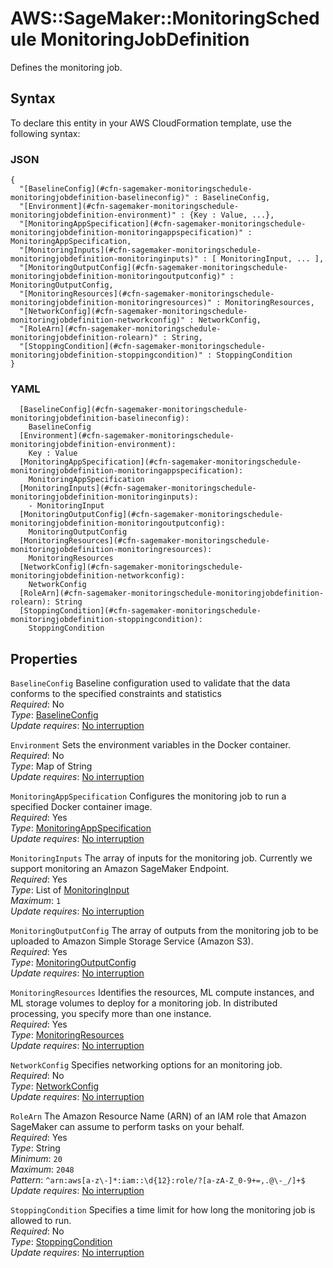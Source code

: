 # AWS::SageMaker::MonitoringSchedule MonitoringJobDefinition<a name="aws-properties-sagemaker-monitoringschedule-monitoringjobdefinition"></a>

Defines the monitoring job\.

## Syntax<a name="aws-properties-sagemaker-monitoringschedule-monitoringjobdefinition-syntax"></a>

To declare this entity in your AWS CloudFormation template, use the following syntax:

### JSON<a name="aws-properties-sagemaker-monitoringschedule-monitoringjobdefinition-syntax.json"></a>

```
{
  "[BaselineConfig](#cfn-sagemaker-monitoringschedule-monitoringjobdefinition-baselineconfig)" : BaselineConfig,
  "[Environment](#cfn-sagemaker-monitoringschedule-monitoringjobdefinition-environment)" : {Key : Value, ...},
  "[MonitoringAppSpecification](#cfn-sagemaker-monitoringschedule-monitoringjobdefinition-monitoringappspecification)" : MonitoringAppSpecification,
  "[MonitoringInputs](#cfn-sagemaker-monitoringschedule-monitoringjobdefinition-monitoringinputs)" : [ MonitoringInput, ... ],
  "[MonitoringOutputConfig](#cfn-sagemaker-monitoringschedule-monitoringjobdefinition-monitoringoutputconfig)" : MonitoringOutputConfig,
  "[MonitoringResources](#cfn-sagemaker-monitoringschedule-monitoringjobdefinition-monitoringresources)" : MonitoringResources,
  "[NetworkConfig](#cfn-sagemaker-monitoringschedule-monitoringjobdefinition-networkconfig)" : NetworkConfig,
  "[RoleArn](#cfn-sagemaker-monitoringschedule-monitoringjobdefinition-rolearn)" : String,
  "[StoppingCondition](#cfn-sagemaker-monitoringschedule-monitoringjobdefinition-stoppingcondition)" : StoppingCondition
}
```

### YAML<a name="aws-properties-sagemaker-monitoringschedule-monitoringjobdefinition-syntax.yaml"></a>

```
  [BaselineConfig](#cfn-sagemaker-monitoringschedule-monitoringjobdefinition-baselineconfig): 
    BaselineConfig
  [Environment](#cfn-sagemaker-monitoringschedule-monitoringjobdefinition-environment): 
    Key : Value
  [MonitoringAppSpecification](#cfn-sagemaker-monitoringschedule-monitoringjobdefinition-monitoringappspecification): 
    MonitoringAppSpecification
  [MonitoringInputs](#cfn-sagemaker-monitoringschedule-monitoringjobdefinition-monitoringinputs): 
    - MonitoringInput
  [MonitoringOutputConfig](#cfn-sagemaker-monitoringschedule-monitoringjobdefinition-monitoringoutputconfig): 
    MonitoringOutputConfig
  [MonitoringResources](#cfn-sagemaker-monitoringschedule-monitoringjobdefinition-monitoringresources): 
    MonitoringResources
  [NetworkConfig](#cfn-sagemaker-monitoringschedule-monitoringjobdefinition-networkconfig): 
    NetworkConfig
  [RoleArn](#cfn-sagemaker-monitoringschedule-monitoringjobdefinition-rolearn): String
  [StoppingCondition](#cfn-sagemaker-monitoringschedule-monitoringjobdefinition-stoppingcondition): 
    StoppingCondition
```

## Properties<a name="aws-properties-sagemaker-monitoringschedule-monitoringjobdefinition-properties"></a>

`BaselineConfig`  <a name="cfn-sagemaker-monitoringschedule-monitoringjobdefinition-baselineconfig"></a>
Baseline configuration used to validate that the data conforms to the specified constraints and statistics  
*Required*: No  
*Type*: [BaselineConfig](aws-properties-sagemaker-monitoringschedule-baselineconfig.md)  
*Update requires*: [No interruption](https://docs.aws.amazon.com/AWSCloudFormation/latest/UserGuide/using-cfn-updating-stacks-update-behaviors.html#update-no-interrupt)

`Environment`  <a name="cfn-sagemaker-monitoringschedule-monitoringjobdefinition-environment"></a>
Sets the environment variables in the Docker container\.  
*Required*: No  
*Type*: Map of String  
*Update requires*: [No interruption](https://docs.aws.amazon.com/AWSCloudFormation/latest/UserGuide/using-cfn-updating-stacks-update-behaviors.html#update-no-interrupt)

`MonitoringAppSpecification`  <a name="cfn-sagemaker-monitoringschedule-monitoringjobdefinition-monitoringappspecification"></a>
Configures the monitoring job to run a specified Docker container image\.  
*Required*: Yes  
*Type*: [MonitoringAppSpecification](aws-properties-sagemaker-monitoringschedule-monitoringappspecification.md)  
*Update requires*: [No interruption](https://docs.aws.amazon.com/AWSCloudFormation/latest/UserGuide/using-cfn-updating-stacks-update-behaviors.html#update-no-interrupt)

`MonitoringInputs`  <a name="cfn-sagemaker-monitoringschedule-monitoringjobdefinition-monitoringinputs"></a>
The array of inputs for the monitoring job\. Currently we support monitoring an Amazon SageMaker Endpoint\.  
*Required*: Yes  
*Type*: List of [MonitoringInput](aws-properties-sagemaker-monitoringschedule-monitoringinput.md)  
*Maximum*: `1`  
*Update requires*: [No interruption](https://docs.aws.amazon.com/AWSCloudFormation/latest/UserGuide/using-cfn-updating-stacks-update-behaviors.html#update-no-interrupt)

`MonitoringOutputConfig`  <a name="cfn-sagemaker-monitoringschedule-monitoringjobdefinition-monitoringoutputconfig"></a>
The array of outputs from the monitoring job to be uploaded to Amazon Simple Storage Service \(Amazon S3\)\.  
*Required*: Yes  
*Type*: [MonitoringOutputConfig](aws-properties-sagemaker-monitoringschedule-monitoringoutputconfig.md)  
*Update requires*: [No interruption](https://docs.aws.amazon.com/AWSCloudFormation/latest/UserGuide/using-cfn-updating-stacks-update-behaviors.html#update-no-interrupt)

`MonitoringResources`  <a name="cfn-sagemaker-monitoringschedule-monitoringjobdefinition-monitoringresources"></a>
Identifies the resources, ML compute instances, and ML storage volumes to deploy for a monitoring job\. In distributed processing, you specify more than one instance\.  
*Required*: Yes  
*Type*: [MonitoringResources](aws-properties-sagemaker-monitoringschedule-monitoringresources.md)  
*Update requires*: [No interruption](https://docs.aws.amazon.com/AWSCloudFormation/latest/UserGuide/using-cfn-updating-stacks-update-behaviors.html#update-no-interrupt)

`NetworkConfig`  <a name="cfn-sagemaker-monitoringschedule-monitoringjobdefinition-networkconfig"></a>
Specifies networking options for an monitoring job\.  
*Required*: No  
*Type*: [NetworkConfig](aws-properties-sagemaker-monitoringschedule-networkconfig.md)  
*Update requires*: [No interruption](https://docs.aws.amazon.com/AWSCloudFormation/latest/UserGuide/using-cfn-updating-stacks-update-behaviors.html#update-no-interrupt)

`RoleArn`  <a name="cfn-sagemaker-monitoringschedule-monitoringjobdefinition-rolearn"></a>
The Amazon Resource Name \(ARN\) of an IAM role that Amazon SageMaker can assume to perform tasks on your behalf\.  
*Required*: Yes  
*Type*: String  
*Minimum*: `20`  
*Maximum*: `2048`  
*Pattern*: `^arn:aws[a-z\-]*:iam::\d{12}:role/?[a-zA-Z_0-9+=,.@\-_/]+$`  
*Update requires*: [No interruption](https://docs.aws.amazon.com/AWSCloudFormation/latest/UserGuide/using-cfn-updating-stacks-update-behaviors.html#update-no-interrupt)

`StoppingCondition`  <a name="cfn-sagemaker-monitoringschedule-monitoringjobdefinition-stoppingcondition"></a>
Specifies a time limit for how long the monitoring job is allowed to run\.  
*Required*: No  
*Type*: [StoppingCondition](aws-properties-sagemaker-monitoringschedule-stoppingcondition.md)  
*Update requires*: [No interruption](https://docs.aws.amazon.com/AWSCloudFormation/latest/UserGuide/using-cfn-updating-stacks-update-behaviors.html#update-no-interrupt)